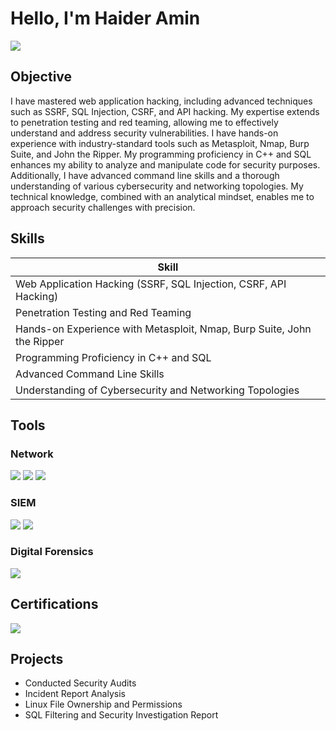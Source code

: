 # Hello, I'm Haider Amin
<a href="https://www.linkedin.com/in/haider-amin-aa7170307?utm_source=share&utm_campaign=share_via&utm_content=profile&utm_medium=android_app"><img src="https://img.shields.io/badge/-LinkedIn-0072b1?&style=for-the-badge&logo=linkedin&logoColor=white" /></a>


## Objective

I have mastered web application hacking, including advanced techniques such as SSRF, SQL Injection, CSRF, and API hacking. My expertise extends to penetration testing and red teaming, allowing me to effectively understand and address security vulnerabilities. I have hands-on experience with industry-standard tools such as Metasploit, Nmap, Burp Suite, and John the Ripper. My programming proficiency in C++ and SQL enhances my ability to analyze and manipulate code for security purposes. Additionally, I have advanced command line skills and a thorough understanding of various cybersecurity and networking topologies. My technical knowledge, combined with an analytical mindset, enables me to approach security challenges with precision.

## Skills

| Skill                                             |
|---------------------------------------------------|
| Web Application Hacking (SSRF, SQL Injection, CSRF, API Hacking) |
| Penetration Testing and Red Teaming               |
| Hands-on Experience with Metasploit, Nmap, Burp Suite, John the Ripper |
| Programming Proficiency in C++ and SQL            |
| Advanced Command Line Skills                      |
| Understanding of Cybersecurity and Networking Topologies |

## Tools

### Network
<div>
    <img src="https://img.shields.io/badge/-Wireshark-1679A7?&style=for-the-badge&logo=Wireshark&logoColor=white" />
    <img src="https://img.shields.io/badge/-Nmap-000000?&style=for-the-badge&logo=nmap&logoColor=white" />
    <img src="https://img.shields.io/badge/-Zeek-777BB4?&style=for-the-badge&logo=Zeek&logoColor=white" />
</div>

### SIEM
<div>
    <img src="https://img.shields.io/badge/-Google_Chronicle-4285F4?&style=for-the-badge&logo=Google&logoColor=white" />
    <img src="https://img.shields.io/badge/-Splunk-000000?&style=for-the-badge&logo=Splunk&logoColor=white" />
</div>

### Digital Forensics
<div>
    <img src="https://img.shields.io/badge/-Autopsy-000000?&style=for-the-badge&logo=Autopsy&logoColor=white" />
</div>

## Certifications
<div>
    <img src="https://img.shields.io/badge/-Google_Cybersecurity_Certificate-4285F4?&style=for-the-badge&logo=Google&logoColor=white" />
</div>

## Projects
- Conducted Security Audits
- Incident Report Analysis
- Linux File Ownership and Permissions
- SQL Filtering and Security Investigation Report
